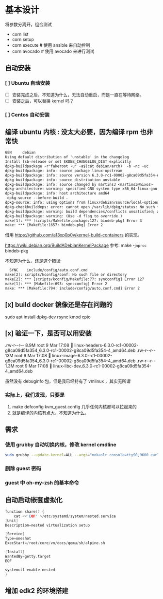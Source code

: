 # 基本设计

将参数分离开，组合测试

- corn list
- corn setup
- corn execute # 使用 ansible 来自动控制
- corn avocado # 使用 avocado 来进行测试

## 自动安装

### [ ] Ubuntu 自动安装
- [ ] 安装完成之后，不知道为什么，无法自动重启，而是一直在等待网络。
- [ ] 安装之后，可以替换 kernel 吗？

### [ ] Centos 自动安装


## 编译 ubuntu 内核 : 没太大必要，因为编译 rpm 也非常快
```txt
GEN     debian
Using default distribution of 'unstable' in the changelog
Install lsb-release or set $KDEB_CHANGELOG_DIST explicitly
dpkg-buildpackage -r"fakeroot -u" -a$(cat debian/arch)  -b -nc -uc
dpkg-buildpackage: info: source package linux-upstream
dpkg-buildpackage: info: source version 6.3.0-rc1-00002-g8ca09d5fa354-dirty-169
dpkg-buildpackage: info: source distribution unstable
dpkg-buildpackage: info: source changed by martins3 <martins3@nixos>
dpkg-architecture: warning: specified GNU system type x86_64-linux-gnu does not match CC system type x86_64-unknown-linux-gnu, try setting a correct CC environment variable
dpkg-buildpackage: info: host architecture amd64
 dpkg-source --before-build .
dpkg-source: info: using options from linux/debian/source/local-options: --diff-ignore --extend-diff-ignore=.*
dpkg-checkbuilddeps: error: cannot open /var/lib/dpkg/status: No such file or directory
dpkg-buildpackage: warning: build dependencies/conflicts unsatisfied; aborting
dpkg-buildpackage: warning: (Use -d flag to override.)
make[1]: *** [scripts/Makefile.package:127: bindeb-pkg] Error 3
make: *** [Makefile:1657: bindeb-pkg] Error 2
```
借用 https://github.com/a13xp0p0v/kernel-build-containers 的实现。

https://wiki.debian.org/BuildADebianKernelPackage
参考:
 make -j`nproc` bindeb-pkg

不知道为什么，还是这个错误:
```txt
  SYNC    include/config/auto.conf.cmd
make[2]: scripts/kconfig/conf: No such file or directory
make[2]: *** [scripts/kconfig/Makefile:77: syncconfig] Error 127
make[1]: *** [Makefile:693: syncconfig] Error 2
make: *** [Makefile:794: include/config/auto.conf.cmd] Error 2
```

## [x] build docker 镜像还是存在问题的
sudo apt install dpkg-dev rsync kmod cpio

## [x] 验证一下，是否可以用安装

.rw-r--r-- 8.9M root  9 Mar 17:08  linux-headers-6.3.0-rc1-00002-g8ca09d5fa354_6.3.0-rc1-00002-g8ca09d5fa354-4_amd64.deb
.rw-r--r--  13M root  9 Mar 17:08  linux-image-6.3.0-rc1-00002-g8ca09d5fa354_6.3.0-rc1-00002-g8ca09d5fa354-4_amd64.deb
.rw-r--r-- 1.3M root  9 Mar 17:08  linux-libc-dev_6.3.0-rc1-00002-g8ca09d5fa354-4_amd64.deb

虽然没有 debuginfo 包，但是我已经持有了 vmlinux ，其实无所谓

### 实际上，我们发现，只要是
1. make defconfig kvm_guest.config 几乎任何内核都可以拉起来的
2. 就是编译的内核有点大，不知道为什么。

## 需求
### 使用 grubby 自动切换内核，修改 kernel cmdline
```sh
sudo grubby --update-kernel=ALL --args="nokaslr console=ttyS0,9600 earlyprink=serial"
```
### 删除 guest 密码

### guest 中 oh-my-zsh 的基本命令

## 自动启动嵌套虚拟化
```c
function share() {
	cat <<'EOF' >/etc/systemd/system/nested.service
[Unit]
Description=nested virtualization setup

[Service]
Type=oneshot
ExecStart=/root/core/vn/docs/qemu/sh/alpine.sh

[Install]
WantedBy=getty.target
EOF

systemctl enable nested
}
```

## 增加 edk2 的环境搭建
